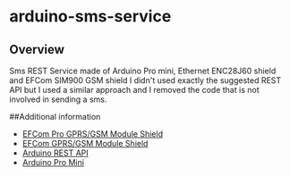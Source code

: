# arduino-sms-service


## Overview
Sms REST Service made of Arduino Pro mini, Ethernet ENC28J60 shield and EFCom SIM900 GSM shield
I didn't used exactly the suggested REST API but I used a similar approach and I removed the code that is not involved in sending a sms.

##Additional information
- [EFCom Pro GPRS/GSM Module Shield](http://www.elecfreaks.com/wiki/index.php?title=EFCom_Pro_GPRS/GSM_Module)
- [EFCom GPRS/GSM Module Shield](http://www.elecfreaks.com/wiki/index.php?title=EFCom_GPRS/GSM_Shield)
- [Arduino REST API](https://github.com/marcoschwartz/aREST)
- [Arduino Pro Mini](http://arduino.cc/en/Main/ArduinoBoardProMini)
  
